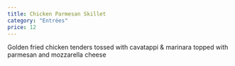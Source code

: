 ```yaml
---
title: Chicken Parmesan Skillet
category: "Entrées"
price: 12
---
```

Golden fried chicken tenders tossed with cavatappi & marinara topped with parmesan and mozzarella cheese